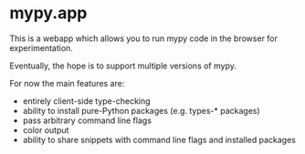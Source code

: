# mypy.app

This is a webapp which allows you to run mypy code in the browser for experimentation.

Eventually, the hope is to support multiple versions of mypy.

For now the main features are:
 - entirely client-side type-checking
 - ability to install pure-Python packages (e.g. types-* packages)
 - pass arbitrary command line flags
 - color output
 - ability to share snippets with command line flags and installed packages
